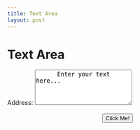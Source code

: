 ```yaml
---
title: Text Area
layout: post
---
```


<h1>Text Area</h1>
<form>
  Address:
  <textarea id="address" rows="5" cols="25" maxlength="50">
      Enter your text here...
  </textarea>
  <br><br>
  <center><button type="button" class="button" onclick="myFunction()">Click Me!</button></center>
  <br><br>
  <center><b><p id="addressVal"></p></b></center>

  <script>
function myFunction() {
    document.getElementById("addressVal").innerHTML = "You entered:<br>" + document.getElementById("address").value;
}
</script>
</form>

